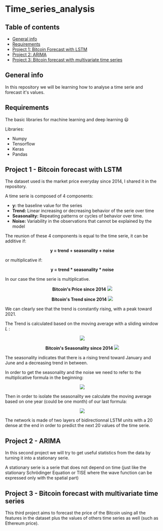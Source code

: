# Time_series_analysis

## Table of contents
* [General info](#general-info)
* [Requirements](#requirements)
* [Project 1: Bitcoin Forecast with LSTM](#project-1---Bitcoin-Forecast-with-LSTM)
* [Project 2: ARIMA](#Project-2---ARIMA)
* [Project 3: Bitcoin forecast with multivariate time series](#Project-3---Bitcoin-forecast-with-multivariate-time-series)

## General info
In this repository we will be learning how to analyse a time serie and forecast it's values.

## Requirements

The basic libraries for machine learning and deep learning 😃

Libraries:
* Numpy
* Tensorflow
* Keras
* Pandas

## Project 1 - Bitcoin forecast with LSTM

The dataset used is the market price everyday since 2014, I shared it in the repository.

A time serie is composed of 4 components:
* <b>y:</b> the baseline value for the series
* <b>Trend:</b> Linear increasing or decreasing behavior of the serie over time
* <b>Seasonality:</b> Repeating patterns or cycles of behavior over time.
* <b>Noise:</b> Variability in the observations that cannot be explained by the model

The reunion of these 4 components is equal to the time serie, it can be additive if:

<p align="center"> <b>y = trend + seasonality + noise</b> </p>

or multiplicative if:

<p align="center"> <b>y = trend * seasonality * noise</b> </p>

In our case the time serie is multiplicative.

<p align="center"> <b>Bitcoin's Price since 2014</b>
<img src="https://user-images.githubusercontent.com/65224852/137589114-bf28c5be-3210-4ebe-b76a-25a5d44fc34f.png">
</p>

<p align="center"> <b>Bitcoin's Trend since 2014</b>
<img src="https://user-images.githubusercontent.com/65224852/137589120-86e8e6bb-d8b7-486c-91cb-9fe7d2cc132a.png">
</p>

We can clearly see that the trend is constantly rising, with a peak toward 2021.

The Trend is calculated based on the moving average with a sliding window *L* :

<p align="center">
<img src="https://user-images.githubusercontent.com/65224852/137881530-f5e11af9-661a-46e6-9943-573de48c4e52.PNG">
</p>

<p align="center"> <b>Bitcoin's Seasonality since 2014</b>
<img src="https://user-images.githubusercontent.com/65224852/137592003-189d5162-1830-44ca-a075-c6ab8d410f52.png">
</p>

The seasonality indicates that there is a rising trend toward January and June and a decreasing trend in between.

In order to get the seasonality and the noise we need to refer to the multiplicative formula in the beginning:

<p align="center">
<img src="https://user-images.githubusercontent.com/65224852/137880794-24879d5d-4e8b-45f7-bb43-b11e8fd6ea31.PNG">
</p>

Then in order to isolate the seasonality we calculate the moving average based on one year (could be one month) of our last formula:

<p align="center">
<img src="https://user-images.githubusercontent.com/65224852/137884804-207fd775-30ec-41a4-8a0e-2355c2eee62b.PNG">
</p>

The network is made of two layers of bidirectionnal LSTM units with a 20 dense at the end in order to predict the next 20 values of the time serie.

## Project 2 - ARIMA

In this second project we will try to get useful statistics from the data by turning it into a stationary serie.

A stationary serie is a serie that does not depend on time (just like the stationary Schrödinger Equation or TISE where the wave function can be expressed only with the spatial part)

## Project 3 - Bitcoin forecast with multivariate time series

This third project aims to forecast the price of the Bitcoin using all the features in the dataset plus the values of others time series as well (such as Ethereum price).
